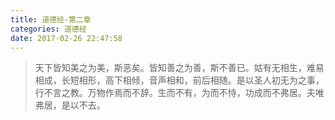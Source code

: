 ```yaml
---
title: 道德经-第二章
categories: 道德经
date: 2017-02-26 22:47:58
---
```



> 天下皆知美之为美，斯恶矣。皆知善之为善，斯不善已。姑有无相生，难易相成，长短相形，高下相倾，音声相和，前后相随。是以圣人初无为之事，行不言之教。万物作焉而不辞。生而不有，为而不恃，功成而不弗居。夫唯弗居，是以不去。